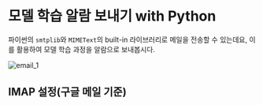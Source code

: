# 모델 학습 알람 보내기 with Python

파이썬의 `smtplib`와 `MIMEText`의 built-in 라이브러리로 메일을 전송할 수 있는데요, 이를 활용하여 모델 학습 과정을 알람으로 보내봅시다.

![email_1](C:\Users\iloveslowfood\Documents\workspace\iloveTIL\images\email_1.png)

## IMAP 설정(구글 메일 기준)

